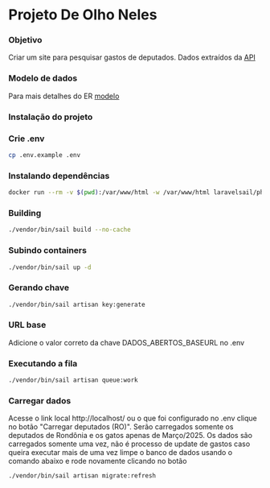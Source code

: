 # Projeto De Olho Neles

### Objetivo

Criar um site para pesquisar gastos de deputados. Dados extraídos da [API](https://dadosabertos.camara.leg.br/swagger/api.html)

### Modelo de dados

Para mais detalhes do ER [modelo](https://dbdiagram.io/d/DeOlhoNeles-687bf3a5f413ba3508b0ff81)

### Instalação do projeto

### Crie .env

```bash
cp .env.example .env
```

### Instalando dependências

```bash
docker run --rm -v $(pwd):/var/www/html -w /var/www/html laravelsail/php84-composer:latest composer install --ignore-platform-reqs
```

### Building

```bash
./vendor/bin/sail build --no-cache
```

### Subindo containers

```bash
./vendor/bin/sail up -d
```

### Gerando chave

```bash
./vendor/bin/sail artisan key:generate
```

### URL base

Adicione o valor correto da chave DADOS_ABERTOS_BASEURL no .env

### Executando a fila

```bash
./vendor/bin/sail artisan queue:work
```

### Carregar dados

Acesse o link local http://localhost/ ou o que foi configurado no .env clique no botão "Carregar deputados (RO)". Serão carregados somente os deputados de Rondônia e os gatos apenas de Março/2025. Os dados são carregados somente uma vez, não é processo de update de gastos caso queira executar mais de uma vez limpe o banco de dados usando o comando abaixo e rode novamente clicando no botão

```bash
./vendor/bin/sail artisan migrate:refresh
```
